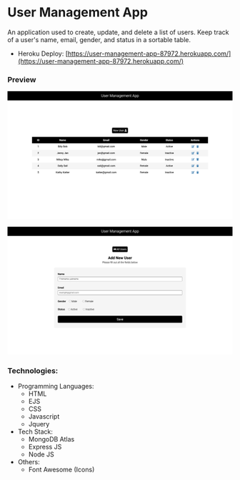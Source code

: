 # User Management App
An application used to create, update, and delete a list of users. Keep track of a user's name, email, gender, and status in a sortable table.
* Heroku Deploy: [https://user-management-app-87972.herokuapp.com/](https://user-management-app-87972.herokuapp.com/)

### Preview
![Preview1](assets/img/preview1.png)

![Preview2](assets/img/preview2.png)

### Technologies:
* Programming Languages:
  * HTML
  * EJS
  * CSS
  * Javascript
  * Jquery
* Tech Stack:
  * MongoDB Atlas
  * Express JS
  * Node JS
* Others:
  * Font Awesome (Icons)